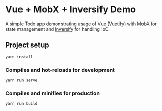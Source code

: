 # Vue + MobX + Inversify Demo

A simple Todo app demonstrating usage of [Vue](https://vuejs.org/) ([Vuetify](https://vuetifyjs.com/en/)) with [MobX](https://mobx.js.org/) for state management and [Inversify](http://inversify.io/) for handling IoC.

## Project setup
```
yarn install
```

### Compiles and hot-reloads for development
```
yarn run serve
```

### Compiles and minifies for production
```
yarn run build
```
